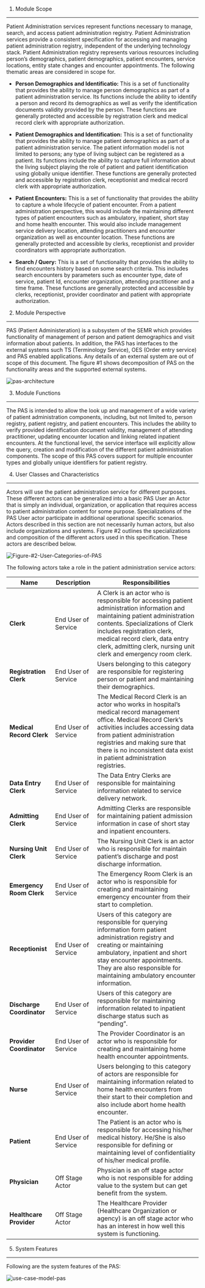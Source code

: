 1. Module Scope
---------------

Patient Administration services represent functions necessary to manage, search, and access patient administration registry. Patient Administration services provide a consistent specification for accessing and managing patient administration registry, independent of the underlying technology stack. Patient Administration registry represents various resources including person’s demographics, patient demographics, patient encounters, service locations, entity state changes and encounter appointments. The following thematic areas are considered in scope for.

* **Person Demographics and Identificatio:** 
This is a set of functionality that provides the ability to manage person demographics as part of a patient administration service. Its functions include the ability to identify a person and record its demographics as well as verify the identification documents validity provided by the person. These functions are generally protected and accessible by registration clerk and medical record clerk with appropriate authorization.

* **Patient Demographics and Identification:**
This is a set of functionality that provides the ability to manage patient demographics as part of a patient administration service. The patient information model is not limited to persons; any type of living subject can be registered as a patient. Its functions include the ability to capture full information about the living subject playing the role of patient and patient identification using globally unique identifier. These functions are generally protected and accessible by registration clerk, receptionist and medical record clerk with appropriate authorization.

* **Patient Encounters:** 
This is a set of functionality that provides the ability to capture a whole lifecycle of patient encounter. From a patient administration perspective, this would include the maintaining different types of patient encounters such as ambulatory, inpatient, short stay and home health encounter. This would also include management service delivery location, attending practitioners and encounter organization as well as encounter location. These functions are generally protected and accessible by clerks, receptionist and provider coordinators with appropriate authorization.

* **Search / Query:** 
This is a set of functionality that provides the ability to find encounters history based on some search criteria. This includes search encounters by parameters such as encounter type, date of service, patient Id, encounter organization, attending practitioner and a time frame. These functions are generally protected and accessible by clerks, receptionist, provider coordinator and patient with appropriate authorization.

2. Module Perspective
---------------------

PAS (Patient Administeration) is a subsystem of the SEMR which provides functionality of management of person and patient demographics and visit information about patients.  In addition, the PAS has interfaces to the external systems such TS (Terminology Service), OES (Order entry service) and PAS enabled applications. Any details of an external system are out of scope of this document. The figure #1 shows decomposition of PAS on the functionality areas and the supported external systems.

![pas-architecture](https://f.cloud.github.com/assets/5391320/1220312/226d7c96-26d9-11e3-8c3e-64d34756b426.png)

3. Module Functions 
-------------------
The PAS is intended to allow the look up and management of a wide variety of patient administration components, including, but not limited to, person registry, patient registry, and patient encounters. This includes the ability to verify provided identification document validity, management of attending practitioner, updating encounter location and linking related inpatient encounters. At the functional level, the service interface will explicitly allow the query, creation and modification of the different patient administration components. The scope of this PAS covers support for multiple encounter types and globally unique identifiers for patient registry.

4. User Classes and Characteristics 
-----------------------------------
Actors will use the patient administration service for different purposes. These different actors can be generalized into a basic PAS User an Actor that is simply an individual, organization, or application that requires access to patient administration content for some purpose. Specializations of the PAS User actor participate in additional operational specific scenarios. Actors described in this section are not necessarily human actors, but also include organizations and systems. Figure #2 outlines the specializations and composition of the different actors used in this specification. These actors are described below.

![Figure-#2-User-Categories-of-PAS](https://f.cloud.github.com/assets/5391320/1220389/300f2f7e-26da-11e3-885e-d0648a422906.jpg)

The following actors take a role in the patient administration service actors:

| **Name**        | **Description**               | **Responsibilities**                                         |      
|-----------------|-------------------------------|--------------------------------------------------------------|
|**Clerk**        | End User of Service           |A Clerk is an actor who is responsible for accessing patient administration information and maintaining patient administration contents. Specializations of Clerk includes registration clerk, medical record clerk, data entry clerk, admitting clerk, nursing unit clerk and emergency room clerk.|
|**Registration Clerk**|End User of Service       |Users belonging to this category are responsible for registering person or patient and maintaining their demographics.|
|**Medical Record Clerk**|End User of Service     |The Medical Record Clerk is an actor who works in hospital’s medical record management office. Medical Record Clerk’s activities includes accessing data from patient administration registries and making sure that there is no inconsistent data exist in patient administration registries.
|**Data Entry Clerk**|End User of Service         |The Data Entry Clerks are responsible for maintaining information related to service delivery network.
|**Admitting Clerk**|End User of Service          |Admitting Clerks are responsible for maintaining patient admission information in case of short stay and inpatient encounters.
|**Nursing Unit Clerk**|End User of Service       |The Nursing Unit Clerk is an actor who is responsible for maintain patient’s discharge and post discharge information.
|**Emergency Room Clerk**|End User of Service     |The Emergency Room Clerk is an actor who is responsible for creating and maintaining emergency encounter from their start to completion.
|**Receptionist** |End User of Service            |Users of this category are responsible for querying information form patient administration registry and creating or maintaining ambulatory, inpatient and short stay encounter appointments. They are also responsible for maintaining ambulatory encounter information.
|**Discharge Coordinator**|End User of Service   |Users of this category are responsible for maintaining information related to inpatient discharge status such as “pending”.
|**Provider Coordinator**|End User of Service     |The Provider Coordinator is an actor who is responsible for creating and maintaining home health encounter appointments. 
|**Nurse**        |End User of Service            |Users belonging to this category of actors are responsible for maintaining information related to home health encounters from their start to their completion and also include abort home health encounter.
|**Patient**      |End User of Service            |The Patient is an actor who is responsible for accessing his/her medical history. He/She is also responsible for defining or maintaining level of confidentiality of his/her medical profile.
|**Physician**|Off Stage Actor                    |Physician is an off stage actor who is not responsible for adding value to the system but can get benefit from the system. 
|**Healthcare Provider**|Off Stage Actor          |The Healthcare Provider (Healthcare Organization or agency) is an off stage actor who has an interest in how well this system is functioning.

5. System Features
------------------
Following are the system features of the PAS:

![use-case-model-pas](https://f.cloud.github.com/assets/5391320/1220968/4375148a-26e3-11e3-8f38-bd61fc83b1d5.jpg)
